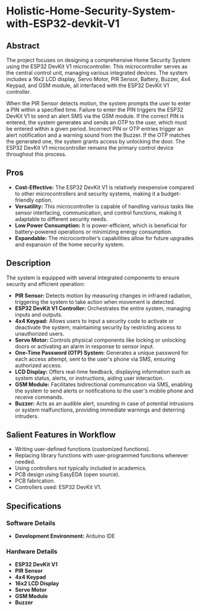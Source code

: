 # Holistic-Home-Security-System-with-ESP32-devkit-V1

## Abstract

The project focuses on designing a comprehensive Home Security System using the ESP32 DevKit V1 microcontroller. This microcontroller serves as the central control unit, managing various integrated devices. The system includes a 16x2 LCD display, Servo Motor, PIR Sensor, Battery, Buzzer, 4x4 Keypad, and GSM module, all interfaced with the ESP32 DevKit V1 controller.

When the PIR Sensor detects motion, the system prompts the user to enter a PIN within a specified time. Failure to enter the PIN triggers the ESP32 DevKit V1 to send an alert SMS via the GSM module. If the correct PIN is entered, the system generates and sends an OTP to the user, which must be entered within a given period. Incorrect PIN or OTP entries trigger an alert notification and a warning sound from the Buzzer. If the OTP matches the generated one, the system grants access by unlocking the door. The ESP32 DevKit V1 microcontroller remains the primary control device throughout this process.

## Pros

- **Cost-Effective:** The ESP32 DevKit V1 is relatively inexpensive compared to other microcontrollers and security systems, making it a budget-friendly option.
- **Versatility:** This microcontroller is capable of handling various tasks like sensor interfacing, communication, and control functions, making it adaptable to different security needs.
- **Low Power Consumption:** It is power-efficient, which is beneficial for battery-powered operations or minimizing energy consumption.
- **Expandable:** The microcontroller’s capabilities allow for future upgrades and expansion of the home security system.

## Description

The system is equipped with several integrated components to ensure security and efficient operation:

- **PIR Sensor:** Detects motion by measuring changes in infrared radiation, triggering the system to take action when movement is detected.
- **ESP32 DevKit V1 Controller:** Orchestrates the entire system, managing inputs and outputs.
- **4x4 Keypad:** Allows users to input a security code to activate or deactivate the system, maintaining security by restricting access to unauthorized users.
- **Servo Motor:** Controls physical components like locking or unlocking doors or activating an alarm in response to sensor input.
- **One-Time Password (OTP) System:** Generates a unique password for each access attempt, sent to the user's phone via SMS, ensuring authorized access.
- **LCD Display:** Offers real-time feedback, displaying information such as system status, alerts, or instructions, aiding user interaction.
- **GSM Module:** Facilitates bidirectional communication via SMS, enabling the system to send alerts or notifications to the user's mobile phone and receive commands.
- **Buzzer:** Acts as an audible alert, sounding in case of potential intrusions or system malfunctions, providing immediate warnings and deterring intruders.

## Salient Features in Workflow

- Writing user-defined functions (customized functions).
- Replacing library functions with user-programmed functions wherever needed.
- Using controllers not typically included in academics.
- PCB design using EasyEDA (open source).
- PCB fabrication.
- Controllers used: ESP32 DevKit V1.

## Specifications

### Software Details

- **Development Environment:** Arduino IDE

### Hardware Details

- **ESP32 DevKit V1**
- **PIR Sensor**
- **4x4 Keypad**
- **16x2 LCD Display**
- **Servo Motor**
- **GSM Module**
- **Buzzer**
